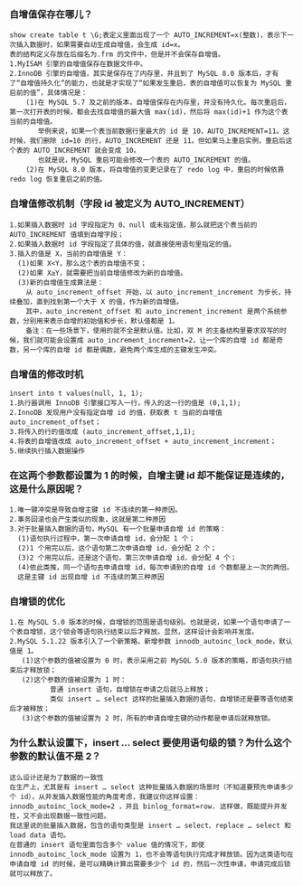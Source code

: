 ### 自增值保存在哪儿？
    show create table t \G;表定义里面出现了一个 AUTO_INCREMENT=x(整数)，表示下一次插入数据时，如果需要自动生成自增值，会生成 id=x。
    表的结构定义存放在后缀名为.frm 的文件中，但是并不会保存自增值。
    1.MyISAM 引擎的自增值保存在数据文件中。
    2.InnoDB 引擎的自增值，其实是保存在了内存里，并且到了 MySQL 8.0 版本后，才有了“自增值持久化”的能力，也就是才实现了“如果发生重启，表的自增值可以恢复为 MySQL 重启前的值”，具体情况是：
        (1)在 MySQL 5.7 及之前的版本，自增值保存在内存里，并没有持久化。每次重启后，第一次打开表的时候，都会去找自增值的最大值 max(id)，然后将 max(id)+1 作为这个表当前的自增值。﻿
           举例来说，如果一个表当前数据行里最大的 id 是 10，AUTO_INCREMENT=11。这时候，我们删除 id=10 的行，AUTO_INCREMENT 还是 11。但如果马上重启实例，重启后这个表的 AUTO_INCREMENT 就会变成 10。﻿
           也就是说，MySQL 重启可能会修改一个表的 AUTO_INCREMENT 的值。
        (2)在 MySQL 8.0 版本，将自增值的变更记录在了 redo log 中，重启的时候依靠 redo log 恢复重启之前的值。
        
### 自增值修改机制（字段 id 被定义为 AUTO_INCREMENT）
    1.如果插入数据时 id 字段指定为 0、null 或未指定值，那么就把这个表当前的 AUTO_INCREMENT 值填到自增字段；
    2.如果插入数据时 id 字段指定了具体的值，就直接使用语句里指定的值。
    3.插入的值是 X，当前的自增值是 Y：
      (1)如果 X<Y，那么这个表的自增值不变；
      (2)如果 X≥Y，就需要把当前自增值修改为新的自增值。
      (3)新的自增值生成算法是：
        从 auto_increment_offset 开始，以 auto_increment_increment 为步长，持续叠加，直到找到第一个大于 X 的值，作为新的自增值。
        其中，auto_increment_offset 和 auto_increment_increment 是两个系统参数，分别用来表示自增的初始值和步长，默认值都是 1。
        备注：在一些场景下，使用的就不全是默认值。比如，双 M 的主备结构里要求双写的时候，我们就可能会设置成 auto_increment_increment=2，让一个库的自增 id 都是奇数，另一个库的自增 id 都是偶数，避免两个库生成的主键发生冲突。
        
### 自增值的修改时机
    insert into t values(null, 1, 1); 
    1.执行器调用 InnoDB 引擎接口写入一行，传入的这一行的值是 (0,1,1);
    2.InnoDB 发现用户没有指定自增 id 的值，获取表 t 当前的自增值 auto_increment_offset；
    3.将传入的行的值改成 (auto_increment_offset,1,1);
    4.将表的自增值改成 auto_increment_offset + auto_increment_increment；
    5.继续执行插入数据操作
    
    
### 在这两个参数都设置为 1 的时候，自增主键 id 却不能保证是连续的，这是什么原因呢？
    1.唯一键冲突是导致自增主键 id 不连续的第一种原因。
    2.事务回滚也会产生类似的现象，这就是第二种原因
    3.对于批量插入数据的语句，MySQL 有一个批量申请自增 id 的策略：
      (1)语句执行过程中，第一次申请自增 id，会分配 1 个；
      (2)1 个用完以后，这个语句第二次申请自增 id，会分配 2 个；
      (3)2 个用完以后，还是这个语句，第三次申请自增 id，会分配 4 个；
      (4)依此类推，同一个语句去申请自增 id，每次申请到的自增 id 个数都是上一次的两倍。
      这是主键 id 出现自增 id 不连续的第三种原因
      
      
### 自增锁的优化
    1.在 MySQL 5.0 版本的时候，自增锁的范围是语句级别。也就是说，如果一个语句申请了一个表自增锁，这个锁会等语句执行结束以后才释放。显然，这样设计会影响并发度。
    2.MySQL 5.1.22 版本引入了一个新策略，新增参数 innodb_autoinc_lock_mode，默认值是 1。
       (1)这个参数的值被设置为 0 时，表示采用之前 MySQL 5.0 版本的策略，即语句执行结束后才释放锁；
       (2)这个参数的值被设置为 1 时：
              普通 insert 语句，自增锁在申请之后就马上释放；
              类似 insert … select 这样的批量插入数据的语句，自增锁还是要等语句结束后才被释放；
       (3)这个参数的值被设置为 2 时，所有的申请自增主键的动作都是申请后就释放锁。
       
### 为什么默认设置下，insert … select 要使用语句级的锁？为什么这个参数的默认值不是 2？
    这么设计还是为了数据的一致性
    在生产上，尤其是有 insert … select 这种批量插入数据的场景时（不知道要预先申请多少个 id），从并发插入数据性能的角度考虑，我建议你这样设置：innodb_autoinc_lock_mode=2 ，并且 binlog_format=row. 这样做，既能提升并发性，又不会出现数据一致性问题。
    我这里说的批量插入数据，包含的语句类型是 insert … select、replace … select 和 load data 语句。
    在普通的 insert 语句里面包含多个 value 值的情况下，即使 innodb_autoinc_lock_mode 设置为 1，也不会等语句执行完成才释放锁。因为这类语句在申请自增 id 的时候，是可以精确计算出需要多少个 id 的，然后一次性申请，申请完成后锁就可以释放了。
